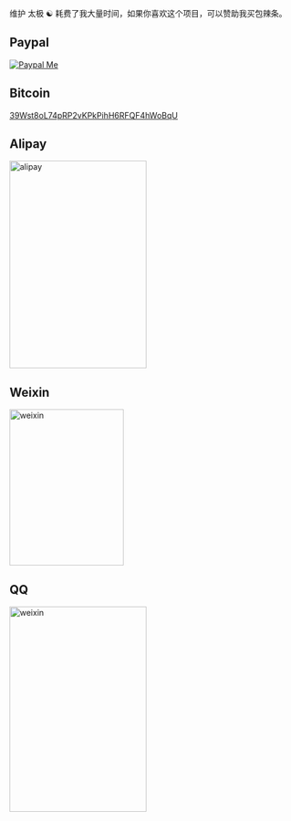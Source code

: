 维护 太极 ☯️ 耗费了我大量时间，如果你喜欢这个项目，可以赞助我买包辣条。

## Paypal

[![Paypal Me](/paypal.png)](https://paypal.me/virtualxposed)

## Bitcoin

[39Wst8oL74pRP2vKPkPihH6RFQF4hWoBqU](https://www.blockchain.com/btc/payment_request?address=39Wst8oL74pRP2vKPkPihH6RFQF4hWoBqU)

## Alipay

<img src="/alipay.jpg" alt="alipay" width="240" height="364">

## Weixin

<img src="/weixin.png" alt="weixin" width="200" height="274">

## QQ

<img src="/qq.png" alt="weixin" width="240" height="360">
